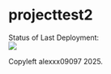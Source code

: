 # projecttest2

Status of Last Deployment:<br>
<img src="https://github.com/alexxx09097/projecttest2/actions/workflows/my-basics.yml/badge.svg"><br>

Copyleft alexxx09097 2025.

